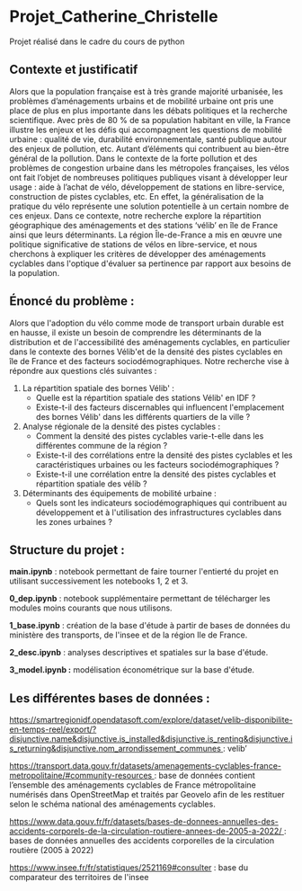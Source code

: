 # Projet_Catherine_Christelle
Projet réalisé dans le cadre du cours de python 

## Contexte et justificatif
Alors que la population française est à très grande majorité urbanisée, les problèmes d’aménagements urbains et de mobilité urbaine ont pris une place de plus en plus importante dans les débats politiques et la recherche scientifique. Avec près de 80 % de sa population habitant en ville, la France illustre les enjeux et les défis qui accompagnent les questions de mobilité urbaine : qualité de vie, durabilité environnementale, santé publique autour des enjeux de pollution, etc. Autant d’éléments qui contribuent au bien-être général de la pollution. Dans le contexte de la forte pollution et des problèmes de congestion urbaine dans les métropoles françaises, les vélos ont fait l’objet de nombreuses politiques publiques visant à développer leur usage : aide à l’achat de vélo, développement de stations en libre-service, construction de pistes cyclables, etc. En effet, la généralisation de la pratique du vélo représente une solution potentielle à un certain nombre de ces enjeux. Dans ce contexte, notre recherche explore la répartition géographique des aménagements et des stations ‘vélib’ en île de France ainsi que leurs déterminants. La région Île-de-France a mis en œuvre une politique significative de stations de vélos en libre-service, et nous cherchons à expliquer les critères de développer des aménagements cyclables dans l'optique d'évaluer sa pertinence par rapport aux besoins de la population.

## Énoncé du problème :
Alors que l'adoption du vélo comme mode de transport urbain durable est en hausse, il existe un besoin de comprendre les déterminants de la distribution et de l'accessibilité des aménagements cyclables, en particulier dans le contexte des bornes Vélib'et de la densité des pistes cyclables en île de France et des facteurs sociodémographiques. Notre recherche vise à répondre aux questions clés suivantes :
1. La répartition spatiale des bornes Vélib' :
    * Quelle est la répartition spatiale des stations Vélib' en IDF ?       
    * Existe-t-il des facteurs discernables qui influencent l'emplacement des bornes Vélib' dans les différents quartiers de la ville ?
2.  Analyse régionale de la densité des pistes cyclables :
    * Comment la densité des pistes cyclables varie-t-elle dans les différentes commune de la région ?
    * Existe-t-il des corrélations entre la densité des pistes cyclables et les caractéristiques urbaines ou les facteurs sociodémographiques ?
    * Existe-t-il une corrélation entre la densité des pistes cyclables et répartition spatiale des vélib ?
3. Déterminants des équipements de mobilité urbaine :
    * Quels sont les indicateurs sociodémographiques qui contribuent au développement et à l'utilisation des infrastructures cyclables dans les zones urbaines ?
  
## Structure du projet :

**main.ipynb** : notebook permettant de faire tourner l'entierté du projet en utilisant successivement les notebooks 1, 2 et 3.

**0_dep.ipynb** : notebook supplémentaire permettant de télécharger les modules moins courants que nous utilisons.

**1_base.ipynb** : création de la base d'étude à partir de bases de données du ministère des transports, de l'insee et de la région Ile de France.

**2_desc.ipynb** : analyses descriptives et spatiales sur la base d'étude.

**3_model.ipynb :** modélisation économétrique sur la base d'étude.

## Les différentes bases de données :

https://smartregionidf.opendatasoft.com/explore/dataset/velib-disponibilite-en-temps-reel/export/?disjunctive.name&disjunctive.is_installed&disjunctive.is_renting&disjunctive.is_returning&disjunctive.nom_arrondissement_communes : velib’

https://transport.data.gouv.fr/datasets/amenagements-cyclables-france-metropolitaine/#community-resources : base de données contient l’ensemble des aménagements cyclables de France métropolitaine numérisés dans OpenStreetMap et traités par Geovelo afin de les restituer selon le schéma national des aménagements cyclables.

https://www.data.gouv.fr/fr/datasets/bases-de-donnees-annuelles-des-accidents-corporels-de-la-circulation-routiere-annees-de-2005-a-2022/ : bases de données annuelles des accidents corporelles de la circulation routière (2005 à 2022)

https://www.insee.fr/fr/statistiques/2521169#consulter : base du comparateur des territoires de l'insee
